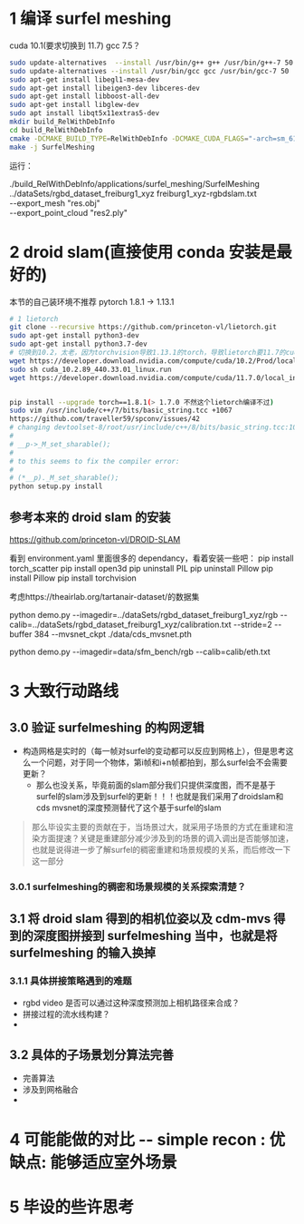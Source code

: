 # 1 编译 surfel meshing

cuda 10.1(要求切换到 11.7)
gcc 7.5？

```sh
sudo update-alternatives  --install /usr/bin/g++ g++ /usr/bin/g++-7 50
sudo update-alternatives --install /usr/bin/gcc gcc /usr/bin/gcc-7 50
sudo apt-get install libegl1-mesa-dev
sudo apt-get install libeigen3-dev libceres-dev
sudo apt-get install libboost-all-dev
sudo apt-get install libglew-dev
sudo apt install libqt5x11extras5-dev
mkdir build_RelWithDebInfo
cd build_RelWithDebInfo
cmake -DCMAKE_BUILD_TYPE=RelWithDebInfo -DCMAKE_CUDA_FLAGS="-arch=sm_61" ..
make -j SurfelMeshing
```

运行：

./build_RelWithDebInfo/applications/surfel_meshing/SurfelMeshing ../dataSets/rgbd_dataset_freiburg1_xyz freiburg1_xyz-rgbdslam.txt \
--export_mesh "res.obj" \
--export_point_cloud "res2.ply"

# 2 droid slam(直接使用 conda 安装是最好的)

本节的自己装环境不推荐
pytorch 1.8.1 -> 1.13.1

```sh
# 1 lietorch
git clone --recursive https://github.com/princeton-vl/lietorch.git
sudo apt-get install python3-dev
sudo apt-get install python3.7-dev
# 切换到10.2，太老，因为torchvision导致1.13.1的torch，导致lietorch要11.7的cuda
wget https://developer.download.nvidia.com/compute/cuda/10.2/Prod/local_installers/cuda_10.2.89_440.33.01_linux.run
sudo sh cuda_10.2.89_440.33.01_linux.run
wget https://developer.download.nvidia.com/compute/cuda/11.7.0/local_installers/cuda_11.7.0_515.43.04_linux.run


pip install --upgrade torch==1.8.1(> 1.7.0 不然这个lietorch编译不过)
sudo vim /usr/include/c++/7/bits/basic_string.tcc +1067
https://github.com/traveller59/spconv/issues/42
# changing devtoolset-8/root/usr/include/c++/8/bits/basic_string.tcc:1067 from this:
#
# __p->_M_set_sharable();
#
# to this seems to fix the compiler error:
#
# (*__p)._M_set_sharable();
python setup.py install

```

## 参考本来的 droid slam 的安装

https://github.com/princeton-vl/DROID-SLAM

看到 environment.yaml 里面很多的 dependancy，看着安装一些吧：
pip install torch_scatter
pip install open3d
pip uninstall PIL
pip uninstall Pillow
pip install Pillow
pip install torchvision

考虑https://theairlab.org/tartanair-dataset/的数据集

python demo.py --imagedir=../dataSets/rgbd_dataset_freiburg1_xyz/rgb --calib=../dataSets/rgbd_dataset_freiburg1_xyz/calibration.txt --stride=2 --buffer 384 --mvsnet_ckpt ./data/cds_mvsnet.pth

python demo.py --imagedir=data/sfm_bench/rgb --calib=calib/eth.txt

# 3 大致行动路线

## 3.0 验证 surfelmeshing 的构网逻辑
- 构造网格是实时的（每一帧对surfel的变动都可以反应到网格上），但是思考这么一个问题，对于同一个物体，第i帧和i+n帧都拍到，那么surfel会不会需要更新？
  - 那么也没关系，毕竟前面的slam部分我们只提供深度图，而不是基于surfel的slam涉及到surfel的更新！！！也就是我们采用了droidslam和cds mvsnet的深度预测替代了这个基于surfel的slam
> 那么毕设实主要的贡献在于，当场景过大，就采用子场景的方式在重建和渲染方面提速？关键是重建部分减少涉及到的场景的调入调出是否能够加速，也就是说得进一步了解surfel的稠密重建和场景规模的关系，而后修改一下这一部分
### 3.0.1 surfelmeshing的稠密和场景规模的关系探索清楚？

## 3.1 将 droid slam 得到的相机位姿以及 cdm-mvs 得到的深度图拼接到 surfelmeshing 当中，也就是将 surfelmeshing 的输入换掉
### 3.1.1 具体拼接策略遇到的难题

- rgbd video 是否可以通过这种深度预测加上相机路径来合成？
- 拼接过程的流水线构建？
-

## 3.2 具体的子场景划分算法完善

- 完善算法
- 涉及到网格融合
-

# 4 可能能做的对比 -- simple recon : 优缺点: 能够适应室外场景

# 5 毕设的些许思考
